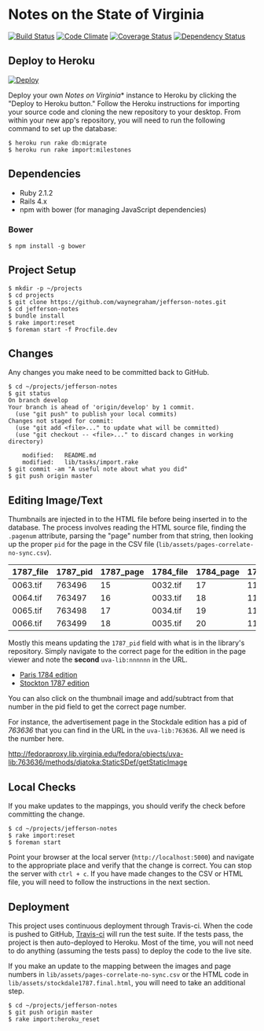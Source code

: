 # Notes on the State of Virginia
[![Build Status](https://travis-ci.org/waynegraham/jefferson-notes.png?branch=master)](https://travis-ci.org/waynegraham/jefferson-notes)
[![Code Climate](https://codeclimate.com/github/waynegraham/jefferson-notes.png)](https://codeclimate.com/github/waynegraham/jefferson-notes)
[![Coverage Status](https://coveralls.io/repos/waynegraham/jefferson-notes/badge.png?branch=master)](https://coveralls.io/r/waynegraham/jefferson-notes?branch=master)
[![Dependency Status](https://gemnasium.com/waynegraham/jefferson-notes.png)](https://gemnasium.com/waynegraham/jefferson-notes)

## Deploy to Heroku

[![Deploy](https://www.herokucdn.com/deploy/button.png)](https://heroku.com/deploy)

Deploy your own *Notes on Virginia** instance to Heroku by clicking the "Deploy to Heroku button." Follow the Heroku instructions for importing your source code and cloning the new repository to your desktop. From within your new app's repository, you will need to run the following command to set up the database:

```
$ heroku run rake db:migrate
$ heroku run rake import:milestones
```

## Dependencies

* Ruby 2.1.2
* Rails 4.x
* npm with bower (for managing JavaScript dependencies)

### Bower

```shell
$ npm install -g bower
```

## Project Setup

```shell
$ mkdir -p ~/projects
$ cd projects
$ git clone https://github.com/waynegraham/jefferson-notes.git
$ cd jefferson-notes
$ bundle install
$ rake import:reset
$ foreman start -f Procfile.dev
```

## Changes

Any changes you make need to be committed back to GitHub.

```shell
$ cd ~/projects/jefferson-notes
$ git status
On branch develop
Your branch is ahead of 'origin/develop' by 1 commit.
  (use "git push" to publish your local commits)
Changes not staged for commit:
  (use "git add <file>..." to update what will be committed)
  (use "git checkout -- <file>..." to discard changes in working directory)

	modified:   README.md
	modified:   lib/tasks/import.rake
$ git commit -am "A useful note about what you did"
$ git push origin master
```

## Editing Image/Text

Thumbnails are injected in to the HTML file before being inserted in to the
database. The process involves reading the HTML source file, finding the
`.pagenum` attribute, parsing the "page" number from that string, then looking
up the proper `pid` for the page in the CSV file
(`lib/assets/pages-correlate-no-sync.csv`).

|1787_file | 1787_pid | 1787_page | 1784_file | 1784_page | 1784_pid | slug | notes_1787 | transcriptions|
|----------|----------|-----------|-----------|-----------|----------|------|------------|---------------|
|0063.tif|763496|15|0032.tif|17|1195312|15| |	|
|0064.tif|763497|16|0033.tif|18|1195313|16|	| |
|0065.tif|763498|17|0034.tif|19|1195314|17| | |
|0066.tif|763499|18|0035.tif|20|1195315|18|lining up|27

Mostly this means updating the `1787_pid` field with what is in the library's
repository. Simply navigate to the correct page for the edition in the page
viewer and note the **second** `uva-lib:nnnnnn` in the URL.

* [Paris 1784 edition][1784]
* [Stockton 1787 edition][1787]

You can also click on the thumbnail image and add/subtract from that number
in the pid field to get the correct page number.

For instance, the advertisement page in the Stockdale edition has a pid of
*763636* that you can find in the URL in the `uva-lib:763636`. All we need
is the number here.

http://fedoraproxy.lib.virginia.edu/fedora/objects/uva-lib:763636/methods/djatoka:StaticSDef/getStaticImage

## Local Checks

If you make updates to the mappings, you should verify the check before
committing the change.

```shell
$ cd ~/projects/jefferson-notes
$ rake import:reset
$ foreman start
```
Point your browser at the local server (`http://localhost:5000`) and
navigate to the appropriate place and verify that the change is correct.
You can stop the server with `ctrl + c`. If you have made changes to the
CSV or HTML file, you will need to follow the instructions in the next
section.

## Deployment

This project uses continuous deployment through Travis-ci. When the code is
pushed to GitHub, [Travis-ci][ci] will run the test suite. If the tests pass,
the project is then auto-deployed to Heroku. Most of the time, you will not need
to do anything (assuming the tests pass) to deploy the code to the live site.

If you make an update to the mapping between the images and page numbers in
`lib/assets/pages-correlate-no-sync.csv` or the HTML code in
`lib/assets/stockdale1787.final.html`, you will need to take an additional step.

```shell
$ cd ~/projects/jefferson-notes
$ git push origin master
$ rake import:heroku_reset
```

[1784]: http://search.lib.virginia.edu/catalog/uva-lib:710304/view
[1787]: http://search.lib.virginia.edu/catalog/uva-lib:760484/view
[ci]: https://travis-ci.org/waynegraham/jefferson-notesb
